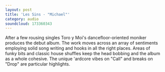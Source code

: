 ```yaml
---
layout: post
title: 'Les Sins - "Michael"'
category: audio
soundcloud: 173360343
---
```

After a few rousing singles Toro y Moi's dancefloor-oriented moniker produces the debut album. 
The work moves across an array of sentiments employing solid song writing and hooks in all the right places. 
Areas of funky bits and classic house shuffles keep the head bobbing and the album as a whole cohesive. The unique 'ardcore vibes on "Call" and breaks on "Drop" are particular highlights.
